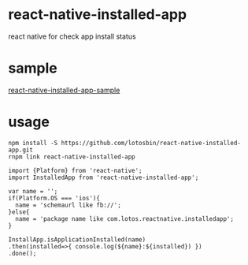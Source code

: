 # react-native-installed-app
react native for  check app install status


# sample
[react-native-installed-app-sample](https://github.com/lotosbin/react-native-installed-app-sample)

# usage
```
npm install -S https://github.com/lotosbin/react-native-installed-app.git
rnpm link react-native-installed-app
```

```
import {Platform} from 'react-native';
import InstalledApp from 'react-native-installed-app'; 

var name = ''; 
if(Platform.OS === 'ios'){ 
  name = 'schemaurl like fb://'; 
}else{ 
  name = 'package name like com.lotos.reactnative.installedapp'; 
}

InstallApp.isApplicationInstalled(name) 
.then(installed=>{ console.log(${name}:${installed}) }) 
.done();
```
